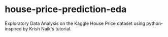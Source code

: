 # house-price-prediction-eda
Exploratory Data Analysis on the Kaggle House Price dataset using python- inspired by Krish Naik's tutorial.
